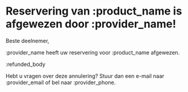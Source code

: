 # Reservering van :product_name is afgewezen door :provider_name!

Beste deelnemer,

:provider_name heeft uw reservering voor :product_name afgewezen.

:refunded_body

Hebt u vragen over deze annulering? Stuur dan een e-mail naar :provider_email of bel naar :provider_phone.